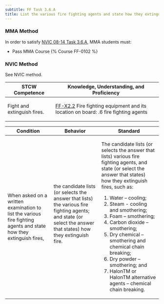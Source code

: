 ```yaml
---
subtitle: FF Task 3.6.A 
title: List the various fire fighting agents and state how they extinguish fire
---
```



### MMA Method

In order to satisfy  [NVIC 08-14  Task  3.6.A](/stcw23/assets/images/nvic-08-14.pdf), MMA students must:

* Pass MMA Course {% Course FF-0102 %}


### NVIC Method

<a onclick="togglevisibility('nvic_methods')" >See NVIC method.</a>

<div id='nvic_methods' class='hide'>

<table>
<thead>
<tr>
<th class='forty'> STCW Competence </th>
<th class='sixty'> Knowledge, Understanding, and Proficiency </th>
</tr>
</thead>




<tbody>
<tr><td markdown='1'>

Fight and extinguish fires.

</td><td markdown='1'>

[FF-X2.2](../../tables/612.html#FF-X2.2) Fire fighting equipment and its location on board:
.6  fire fighting agents

</td></tr>


</tbody>
</table>


<table>
<thead>
<tr><th class='twenty'>  Condition </th><th class='twenty'> Behavior </th><th  class='sixty'>Standard </th></tr>
</thead>
<tbody >



<tr><td markdown='1'>

When asked on a written examination to list the various fire fighting agents and state how they extinguish fires,

</td><td markdown='1'>

the candidate lists (or selects the answer that lists) the various fire fighting agents; and state (or select the answer that states) how they extinguish fire.

<br>

<div class="tooltip">
<span class="tooltiptext">
</span>
</div>


</td><td markdown='1'>

The candidate lists (or selects the answer that lists) various fire fighting agents, and state (or select the answer that states) how they extinguish fires, such as:
 
1. Water – cooling; 
2. Steam - cooling and smothering; 
3. Foam – smothering; 
4. Carbon dioxide – smothering; 
5. Dry chemical – smothering and chemical chain breaking; 
6. Dry powder – smothering; and 
7. HalonTM or HalonTM alternative agents – chemical chain breaking.

</td></tr>
</tbody>
</table>
</div>
